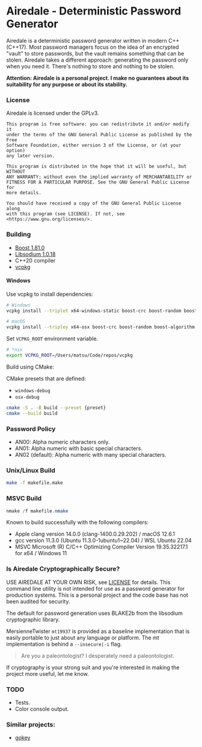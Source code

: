 # Airedale - Deterministic Password Generator

Airedale is a deterministic password generator written in modern C++ (C++17).
Most password managers focus on the idea of an encrypted "vault" to store
passwords, but the vault remains something that can be stolen. Airedale takes
a different approach: generating the password only when you need it. There's
nothing to store and nothing to be stolen.

**Attention: Airedale is a personal project. I make no guarantees about its
suitability for any purpose or about its stability.**

### License

Airedale is licensed under the GPLv3.

    This program is free software: you can redistribute it and/or modify it 
    under the terms of the GNU General Public License as published by the Free 
    Software Foundation, either version 3 of the License, or (at your option)
    any later version.

    This program is distributed in the hope that it will be useful, but WITHOUT
    ANY WARRANTY; without even the implied warranty of MERCHANTABILITY or 
    FITNESS FOR A PARTICULAR PURPOSE. See the GNU General Public License for 
    more details.

    You should have received a copy of the GNU General Public License along 
    with this program (see LICENSE). If not, see <https://www.gnu.org/licenses/>.

### Building

- [Boost 1.81.0](https://www.boost.org/users/history/version_1_81_0.html)
- [Libsodium 1.0.18](https://github.com/jedisct1/libsodium/releases/tag/1.0.18-RELEASE)
- C++20 compiler
- [vcpkg](https://vcpkg.io/en/)


#### Windows

Use vcpkg to install dependencies:

```sh
# Windows
vcpkg install --triplet x64-windows-static boost-crc boost-random boost-algorithm libsodium

# macOS
vcpkg install --tripley x64-osx boost-crc boost-random boost-algorithm libsodium
```

Set `VCPKG_ROOT` environment variable.

```sh
# *nix
export VCPKG_ROOT=/Users/matsu/Code/repos/vcpkg
```

Build using CMake:

CMake presets that are defined:
- `windows-debug`
- `osx-debug`

```sh
cmake -S . -B build --preset {preset}
cmake --build build
```

### Password Policy

- AN00: Alpha numeric characters only.
- AN01: Alpha numeric with basic special characters.
- AN02 (default): Alpha numeric with many special characters.

### Unix/Linux Build

```sh
make -f makefile.make
```

### MSVC Build

```ps1
nmake /f makefile.nmake
```

Known to build successfully with the following compilers:

- Apple clang version 14.0.0 (clang-1400.0.29.202) / macOS 12.6.1
- gcc version 11.3.0 (Ubuntu 11.3.0-1ubuntu1~22.04) / WSL Ubuntu 22.04
- MSVC Microsoft (R) C/C++ Optimizing Compiler Version 19.35.32217.1 for x64 / Windows 11

### Is Airedale Cryptographically Secure?

USE AIREDALE AT YOUR OWN RISK, see [LICENSE](./LICENSE) for details. This command line utility
is not intended for use as a password generator for production systems. This is a personal project
and the code base has not been audited for security.

The default for password generation uses BLAKE2b from the libsodium cryptographic library.

MersienneTwister `mt19937` is provided as a baseline implementation that is easily portable 
to just about any language or platform. The mt implementation is behind a `--insecure|-i` flag.

> Are you a paleontologist? I desperately need a paleontologist.

If cryptography is your strong suit and you're interested in making the project more useful, let
me know.

### TODO
- Tests.
- Color console output.

### Similar projects:

- [gokey](https://github.com/cloudflare/gokey)